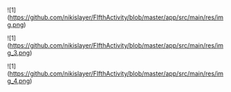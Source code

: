 ![1] (https://github.com/nikislayer/FIfthActivity/blob/master/app/src/main/res/img.png)

![1] (https://github.com/nikislayer/FIfthActivity/blob/master/app/src/main/res/img_3.png)

![1] (https://github.com/nikislayer/FIfthActivity/blob/master/app/src/main/res/img_4.png)
